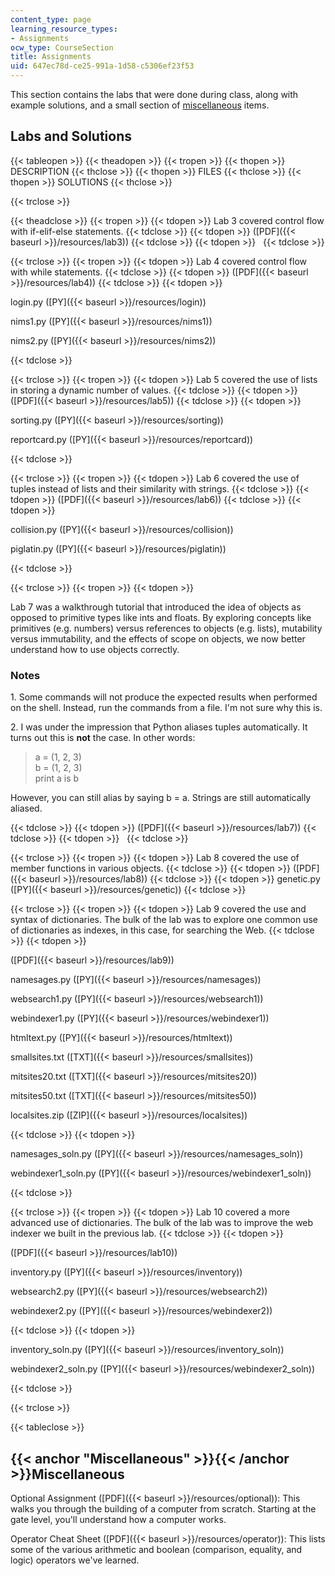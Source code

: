 ```yaml
---
content_type: page
learning_resource_types:
- Assignments
ocw_type: CourseSection
title: Assignments
uid: 647ec78d-ce25-991a-1d58-c5306ef23f53
---
```


This section contains the labs that were done during class, along with example solutions, and a small section of [miscellaneous](#Miscellaneous) items.

Labs and Solutions
------------------

{{< tableopen >}}
{{< theadopen >}}
{{< tropen >}}
{{< thopen >}}
DESCRIPTION
{{< thclose >}}
{{< thopen >}}
FILES
{{< thclose >}}
{{< thopen >}}
SOLUTIONS
{{< thclose >}}

{{< trclose >}}

{{< theadclose >}}
{{< tropen >}}
{{< tdopen >}}
Lab 3 covered control flow with if-elif-else statements.
{{< tdclose >}}
{{< tdopen >}}
([PDF]({{< baseurl >}}/resources/lab3))
{{< tdclose >}}
{{< tdopen >}}
 
{{< tdclose >}}

{{< trclose >}}
{{< tropen >}}
{{< tdopen >}}
Lab 4 covered control flow with while statements.
{{< tdclose >}}
{{< tdopen >}}
([PDF]({{< baseurl >}}/resources/lab4))
{{< tdclose >}}
{{< tdopen >}}


login.py ([PY]({{< baseurl >}}/resources/login))

nims1.py ([PY]({{< baseurl >}}/resources/nims1))

nims2.py ([PY]({{< baseurl >}}/resources/nims2))


{{< tdclose >}}

{{< trclose >}}
{{< tropen >}}
{{< tdopen >}}
Lab 5 covered the use of lists in storing a dynamic number of values.
{{< tdclose >}}
{{< tdopen >}}
([PDF]({{< baseurl >}}/resources/lab5))
{{< tdclose >}}
{{< tdopen >}}


sorting.py ([PY]({{< baseurl >}}/resources/sorting))

reportcard.py ([PY]({{< baseurl >}}/resources/reportcard))


{{< tdclose >}}

{{< trclose >}}
{{< tropen >}}
{{< tdopen >}}
Lab 6 covered the use of tuples instead of lists and their similarity with strings.
{{< tdclose >}}
{{< tdopen >}}
([PDF]({{< baseurl >}}/resources/lab6))
{{< tdclose >}}
{{< tdopen >}}


collision.py ([PY]({{< baseurl >}}/resources/collision))

piglatin.py ([PY]({{< baseurl >}}/resources/piglatin))


{{< tdclose >}}

{{< trclose >}}
{{< tropen >}}
{{< tdopen >}}


Lab 7 was a walkthrough tutorial that introduced the idea of objects as opposed to primitive types like ints and floats. By exploring concepts like primitives (e.g. numbers) versus references to objects (e.g. lists), mutability versus immutability, and the effects of scope on objects, we now better understand how to use objects correctly.

### Notes

  

1\. Some commands will not produce the expected results when performed on the shell. Instead, run the commands from a file. I'm not sure why this is.

2\. I was under the impression that Python aliases tuples automatically. It turns out this is **not** the case. In other words:

> a = (1, 2, 3)  
> b = (1, 2, 3)  
> print a is b

However, you can still alias by saying b = a. Strings are still automatically aliased.


{{< tdclose >}}
{{< tdopen >}}
([PDF]({{< baseurl >}}/resources/lab7))
{{< tdclose >}}
{{< tdopen >}}
 
{{< tdclose >}}

{{< trclose >}}
{{< tropen >}}
{{< tdopen >}}
Lab 8 covered the use of member functions in various objects.
{{< tdclose >}}
{{< tdopen >}}
([PDF]({{< baseurl >}}/resources/lab8))
{{< tdclose >}}
{{< tdopen >}}
genetic.py ([PY]({{< baseurl >}}/resources/genetic))
{{< tdclose >}}

{{< trclose >}}
{{< tropen >}}
{{< tdopen >}}
Lab 9 covered the use and syntax of dictionaries. The bulk of the lab was to explore one common use of dictionaries as indexes, in this case, for searching the Web.
{{< tdclose >}}
{{< tdopen >}}


([PDF]({{< baseurl >}}/resources/lab9))

namesages.py ([PY]({{< baseurl >}}/resources/namesages))

websearch1.py ([PY]({{< baseurl >}}/resources/websearch1))

webindexer1.py ([PY]({{< baseurl >}}/resources/webindexer1))

htmltext.py ([PY]({{< baseurl >}}/resources/htmltext))

smallsites.txt ([TXT]({{< baseurl >}}/resources/smallsites))

mitsites20.txt ([TXT]({{< baseurl >}}/resources/mitsites20))

mitsites50.txt ([TXT]({{< baseurl >}}/resources/mitsites50))

localsites.zip ([ZIP]({{< baseurl >}}/resources/localsites))


{{< tdclose >}}
{{< tdopen >}}


namesages\_soln.py ([PY]({{< baseurl >}}/resources/namesages_soln))

webindexer1\_soln.py ([PY]({{< baseurl >}}/resources/webindexer1_soln))


{{< tdclose >}}

{{< trclose >}}
{{< tropen >}}
{{< tdopen >}}
Lab 10 covered a more advanced use of dictionaries. The bulk of the lab was to improve the web indexer we built in the previous lab.
{{< tdclose >}}
{{< tdopen >}}


([PDF]({{< baseurl >}}/resources/lab10))

inventory.py ([PY]({{< baseurl >}}/resources/inventory))

websearch2.py ([PY]({{< baseurl >}}/resources/websearch2))

webindexer2.py ([PY]({{< baseurl >}}/resources/webindexer2))


{{< tdclose >}}
{{< tdopen >}}


inventory\_soln.py ([PY]({{< baseurl >}}/resources/inventory_soln))

webindexer2\_soln.py ([PY]({{< baseurl >}}/resources/webindexer2_soln))


{{< tdclose >}}

{{< trclose >}}

{{< tableclose >}}

{{< anchor "Miscellaneous" >}}{{< /anchor >}}Miscellaneous
----------------------------------------------------------

Optional Assignment ([PDF]({{< baseurl >}}/resources/optional)): This walks you through the building of a computer from scratch. Starting at the gate level, you'll understand how a computer works.

Operator Cheat Sheet ([PDF]({{< baseurl >}}/resources/operator)): This lists some of the various arithmetic and boolean (comparison, equality, and logic) operators we've learned.
